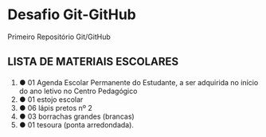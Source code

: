 # Desafio Git-GitHub
  Primeiro Repositório Git/GitHub 
 


 ## LISTA DE MATERIAIS ESCOLARES </p>

<ol>

<li>● 01 Agenda Escolar Permanente do Estudante, a ser adquirida no início do ano letivo no Centro Pedagógico </li>

<li>● 01 estojo escolar</li>
<li>● 06 lápis pretos nº 2</li>
<li>● 03 borrachas grandes (brancas)</li>
<li>● 01 tesoura (ponta arredondada).</li>

</OL>






 



